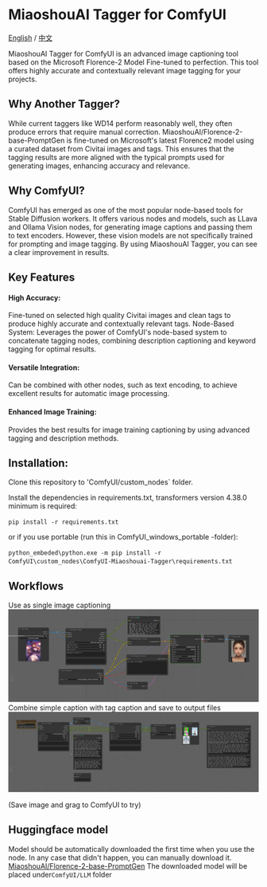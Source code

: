 # MiaoshouAI Tagger for ComfyUI

[English](README.md) / [中文](README_CN.md)

MiaoshouAI Tagger for ComfyUI is an advanced image captioning tool based on the Microsoft Florence-2 Model Fine-tuned to perfection. This tool offers highly accurate and contextually relevant image tagging for your projects.

## Why Another Tagger?
While current taggers like WD14 perform reasonably well, they often produce errors that require manual correction. MiaoshouAI/Florence-2-base-PromptGen is fine-tuned on Microsoft's latest Florence2 model using a curated dataset from Civitai images and tags. This ensures that the tagging results are more aligned with the typical prompts used for generating images, enhancing accuracy and relevance.

## Why ComfyUI?
ComfyUI has emerged as one of the most popular node-based tools for Stable Diffusion workers. It offers various nodes and models, such as LLava and Ollama Vision nodes, for generating image captions and passing them to text encoders. However, these vision models are not specifically trained for prompting and image tagging. By using MiaoshouAI Tagger, you can see a clear improvement in results.

## Key Features
#### High Accuracy: 
Fine-tuned on selected high quality Civitai images and clean tags to produce highly accurate and contextually relevant tags.
Node-Based System: Leverages the power of ComfyUI's node-based system to concatenate tagging nodes, combining description captioning and keyword tagging for optimal results.
#### Versatile Integration: 
Can be combined with other nodes, such as text encoding, to achieve excellent results for automatic image processing.
#### Enhanced Image Training: 
Provides the best results for image training captioning by using advanced tagging and description methods.


## Installation:

Clone this repository to 'ComfyUI/custom_nodes` folder.

Install the dependencies in requirements.txt, transformers version 4.38.0 minimum is required:

`pip install -r requirements.txt`

or if you use portable (run this in ComfyUI_windows_portable -folder):

`python_embeded\python.exe -m pip install -r ComfyUI\custom_nodes\ComfyUI-Miaoshouai-Tagger\requirements.txt`

## Workflows

Use as single image captioning
![miaoshouai_tagger_single_node_workflow.png](examples/miaoshouai_tagger_single_node_workflow.png)
Combine simple caption with tag caption and save to output files
![image](examples/miaoshouai_tagger_combined_workflow.png)

(Save image and grag to ComfyUI to try)

## Huggingface model
Model should be automatically downloaded the first time when you use the node. In any case that didn't happen, you can manually download it.
[MiaoshouAI/Florence-2-base-PromptGen](https://huggingface.co/MiaoshouAI/Florence-2-base-PromptGen)
The downloaded model will be placed under`ComfyUI/LLM` folder

